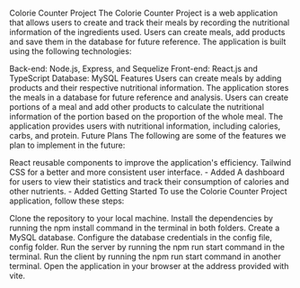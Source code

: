 Colorie Counter Project
The Colorie Counter Project is a web application that allows users to create and track their meals by recording the nutritional information of the ingredients used. Users can create meals, add products and save them in the database for future reference. The application is built using the following technologies:

Back-end: Node.js, Express, and Sequelize
Front-end: React.js and TypeScript
Database: MySQL
Features
Users can create meals by adding products and their respective nutritional information.
The application stores the meals in a database for future reference and analysis.
Users can create portions of a meal and add other products to calculate the nutritional information of the portion based on the proportion of the whole meal.
The application provides users with nutritional information, including calories, carbs, and protein.
Future Plans
The following are some of the features we plan to implement in the future:

React reusable components to improve the application's efficiency.
Tailwind CSS for a better and more consistent user interface. - Added
A dashboard for users to view their statistics and track their consumption of calories and other nutrients. - Added
Getting Started
To use the Colorie Counter Project application, follow these steps:

Clone the repository to your local machine.
Install the dependencies by running the npm install command in the terminal in both folders.
Create a MySQL database.
Configure the database credentials in the config file, config folder.
Run the server by running the npm run start command in the terminal.
Run the client by running the npm run start command in another terminal.
Open the application in your browser at the address provided with vite.
